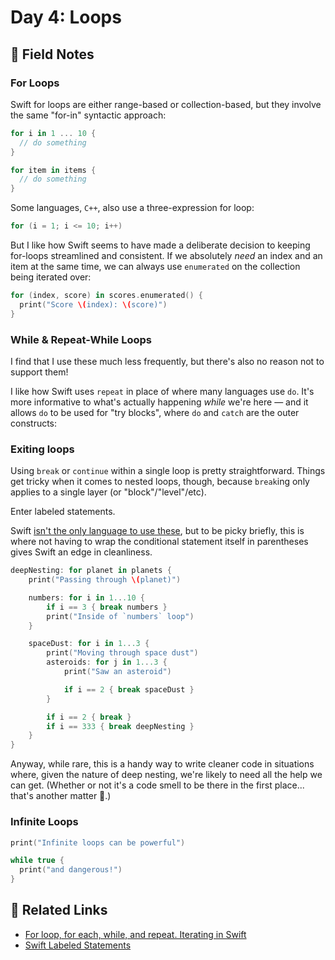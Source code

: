 # Day 4: Loops

## 📒 Field Notes

### For Loops

Swift for loops are either range-based or collection-based, but they
involve the same "for-in" syntactic approach:

```swift
for i in 1 ... 10 {
  // do something
}

for item in items {
  // do something
}
```

Some languages, `C++`, also use a three-expression for loop:

```cpp
for (i = 1; i <= 10; i++)
```

But I like how Swift seems to have made a deliberate decision to keeping for-loops streamlined and consistent. If we absolutely _need_ an index and an item at the same time, we can always use `enumerated` on the collection being iterated over:

```swift
for (index, score) in scores.enumerated() {
  print("Score \(index): \(score)")
}
```

### While & Repeat-While Loops

I find that I use these much less frequently, but there's also no reason not to support them!

I like how Swift uses `repeat` in place of where many languages use `do`. It's more informative to what's actually happening _while_ we're here &mdash; and it allows `do` to be used for "try blocks", where `do` and `catch` are the outer constructs:


### Exiting loops

Using `break` or `continue` within a single loop is pretty straightforward. Things get tricky when it comes to nested loops, though, because `break`ing only applies to a single layer (or "block"/"level"/etc).

Enter labeled statements.

Swift [isn't the only language to use these](https://codeburst.io/javascript-the-label-statement-a391cef4c556), but to be picky briefly, this is where not having to wrap the conditional statement itself in parentheses gives Swift an edge in cleanliness.


```swift
deepNesting: for planet in planets {
    print("Passing through \(planet)")

    numbers: for i in 1...10 {
        if i == 3 { break numbers }
        print("Inside of `numbers` loop")
    }

    spaceDust: for i in 1...3 {
        print("Moving through space dust")
        asteroids: for j in 1...3 {
            print("Saw an asteroid")

            if i == 2 { break spaceDust }
        }

        if i == 2 { break }
        if i == 333 { break deepNesting }
    }
}
```

Anyway, while rare, this is a handy way to write cleaner code in situations where, given the nature of deep nesting, we're likely to need all the help we can get. (Whether or not it's a code smell to be there in the first place... that's another matter 🙂.)


### Infinite Loops

```swift
print("Infinite loops can be powerful")

while true {
  print("and dangerous!")
}
```


## 🔗 Related Links

- [For loop, for each, while, and repeat. Iterating in Swift](https://www.avanderlee.com/swift/loops-swift/)
- [Swift Labeled Statements](https://medium.com/@rwgrier/swift-labeled-statements-3624ff30e0e7)
